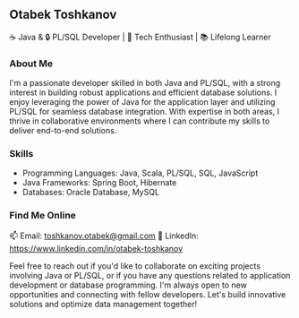 ## Otabek Toshkanov

☕ Java & 🔒 PL/SQL Developer | 🚀 Tech Enthusiast | 📚 Lifelong Learner

### About Me

I'm a passionate developer skilled in both Java and PL/SQL, with a strong interest in building robust applications and efficient database solutions. I enjoy leveraging the power of Java for the application layer and utilizing PL/SQL for seamless database integration. With expertise in both areas, I thrive in collaborative environments where I can contribute my skills to deliver end-to-end solutions.

### Skills

- Programming Languages: Java, Scala, PL/SQL, SQL, JavaScript
- Java Frameworks: Spring Boot, Hibernate
- Databases: Oracle Database, MySQL

### Find Me Online

📫 Email: toshkanov.otabek@gmail.com
💼 LinkedIn: https://www.linkedin.com/in/otabek-toshkanov

Feel free to reach out if you'd like to collaborate on exciting projects involving Java or PL/SQL, or if you have any questions related to application development or database programming. I'm always open to new opportunities and connecting with fellow developers. Let's build innovative solutions and optimize data management together!
